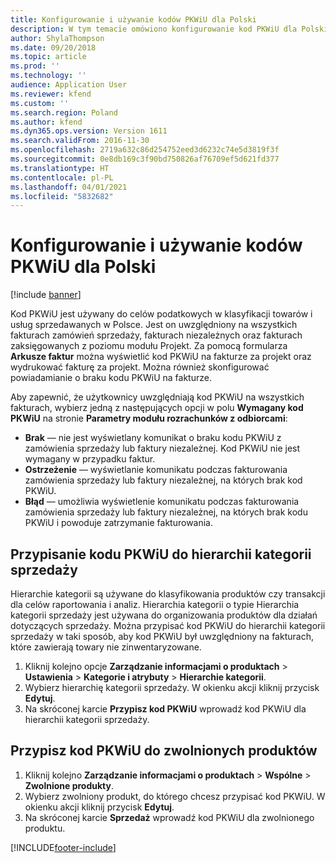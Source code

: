 ```yaml
---
title: Konfigurowanie i używanie kodów PKWiU dla Polski
description: W tym temacie omówiono konfigurowanie kod PKWiU dla Polski.
author: ShylaThompson
ms.date: 09/20/2018
ms.topic: article
ms.prod: ''
ms.technology: ''
audience: Application User
ms.reviewer: kfend
ms.custom: ''
ms.search.region: Poland
ms.author: kfend
ms.dyn365.ops.version: Version 1611
ms.search.validFrom: 2016-11-30
ms.openlocfilehash: 2719a632c86d254752eed3d6232c74e5d3819f3f
ms.sourcegitcommit: 0e8db169c3f90bd750826af76709ef5d621fd377
ms.translationtype: HT
ms.contentlocale: pl-PL
ms.lasthandoff: 04/01/2021
ms.locfileid: "5832682"
---
```

# <a name="set-up-and-use-pkwiu-codes-for-poland"></a>Konfigurowanie i używanie kodów PKWiU dla Polski

[!include [banner](../includes/banner.md)]

Kod PKWiU jest używany do celów podatkowych w klasyfikacji towarów i usług sprzedawanych w Polsce. Jest on uwzględniony na wszystkich fakturach zamówień sprzedaży, fakturach niezależnych oraz fakturach zaksięgowanych z poziomu modułu Projekt. Za pomocą formularza **Arkusze faktur** można wyświetlić kod PKWiU na fakturze za projekt oraz wydrukować fakturę za projekt. Można również skonfigurować powiadamianie o braku kodu PKWiU na fakturze.

Aby zapewnić, że użytkownicy uwzględniają kod PKWiU na wszystkich fakturach, wybierz jedną z następujących opcji w polu **Wymagany kod PKWiU** na stronie **Parametry modułu rozrachunków z odbiorcami**: 
- **Brak** — nie jest wyświetlany komunikat o braku kodu PKWiU z zamówienia sprzedaży lub faktury niezależnej. Kod PKWiU nie jest wymagany w przypadku faktur. 
- **Ostrzeżenie** — wyświetlanie komunikatu podczas fakturowania zamówienia sprzedaży lub faktury niezależnej, na których brak kod PKWiU. 
- **Błąd** — umożliwia wyświetlenie komunikatu podczas fakturowania zamówienia sprzedaży lub faktury niezależnej, na których brak kodu PKWiU i powoduje zatrzymanie fakturowania. 

## <a name="assign-a-pkwiu-code-to-the-sales-category-hierarchy"></a>Przypisanie kodu PKWiU do hierarchii kategorii sprzedaży

Hierarchie kategorii są używane do klasyfikowania produktów czy transakcji dla celów raportowania i analiz. Hierarchia kategorii o typie Hierarchia kategorii sprzedaży jest używana do organizowania produktów dla działań dotyczących sprzedaży. Można przypisać kod PKWiU do hierarchii kategorii sprzedaży w taki sposób, aby kod PKWiU był uwzględniony na fakturach, które zawierają towary nie zinwentaryzowane. 

1. Kliknij kolejno opcje **Zarządzanie informacjami o produktach** > **Ustawienia** > **Kategorie i atrybuty** > **Hierarchie kategorii**. 
2. Wybierz hierarchię kategorii sprzedaży. W okienku akcji kliknij przycisk **Edytuj**. 
3. Na skróconej karcie **Przypisz kod PKWiU** wprowadź kod PKWiU dla hierarchii kategorii sprzedaży. 

## <a name="assign-a-pkwiu-code-to-released-products"></a>Przypisz kod PKWiU do zwolnionych produktów

1. Kliknij kolejno **Zarządzanie informacjami o produktach** > **Wspólne** > **Zwolnione produkty**. 
2. Wybierz zwolniony produkt, do którego chcesz przypisać kod PKWiU. W okienku akcji kliknij przycisk **Edytuj**. 
3. Na skróconej karcie **Sprzedaż** wprowadź kod PKWiU dla zwolnionego produktu. 


[!INCLUDE[footer-include](../../includes/footer-banner.md)]